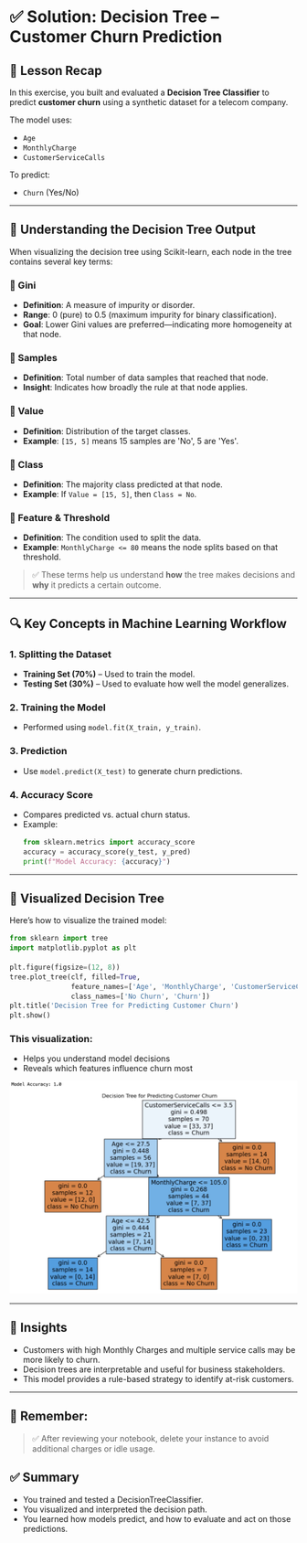 # ✅ Solution: Decision Tree – Customer Churn Prediction

## 📌 Lesson Recap

In this exercise, you built and evaluated a **Decision Tree Classifier** to predict **customer churn** using a synthetic dataset for a telecom company.

The model uses:
- `Age`
- `MonthlyCharge`
- `CustomerServiceCalls`

To predict:
- `Churn` (Yes/No)

---

## 🌲 Understanding the Decision Tree Output

When visualizing the decision tree using Scikit-learn, each node in the tree contains several key terms:

### 🔹 Gini
- **Definition**: A measure of impurity or disorder.
- **Range**: 0 (pure) to 0.5 (maximum impurity for binary classification).
- **Goal**: Lower Gini values are preferred—indicating more homogeneity at that node.

### 🔹 Samples
- **Definition**: Total number of data samples that reached that node.
- **Insight**: Indicates how broadly the rule at that node applies.

### 🔹 Value
- **Definition**: Distribution of the target classes.
- **Example**: `[15, 5]` means 15 samples are 'No', 5 are 'Yes'.

### 🔹 Class
- **Definition**: The majority class predicted at that node.
- **Example**: If `Value = [15, 5]`, then `Class = No`.

### 🔹 Feature & Threshold
- **Definition**: The condition used to split the data.
- **Example**: `MonthlyCharge <= 80` means the node splits based on that threshold.

> ✅ These terms help us understand **how** the tree makes decisions and **why** it predicts a certain outcome.

---

## 🔍 Key Concepts in Machine Learning Workflow

### 1. **Splitting the Dataset**
- **Training Set (70%)** – Used to train the model.
- **Testing Set (30%)** – Used to evaluate how well the model generalizes.

### 2. **Training the Model**
- Performed using `model.fit(X_train, y_train)`.

### 3. **Prediction**
- Use `model.predict(X_test)` to generate churn predictions.

### 4. **Accuracy Score**
- Compares predicted vs. actual churn status.
- Example:
  ```python
  from sklearn.metrics import accuracy_score
  accuracy = accuracy_score(y_test, y_pred)
  print(f"Model Accuracy: {accuracy}")
  ```

---

## 🌳 Visualized Decision Tree
Here’s how to visualize the trained model:
  ```python
  from sklearn import tree
  import matplotlib.pyplot as plt
  
  plt.figure(figsize=(12, 8))
  tree.plot_tree(clf, filled=True,
                 feature_names=['Age', 'MonthlyCharge', 'CustomerServiceCalls'],
                 class_names=['No Churn', 'Churn'])
  plt.title('Decision Tree for Predicting Customer Churn')
  plt.show()
  ```

### This visualization: 
- Helps you understand model decisions
- Reveals which features influence churn most

![Graph showing Decision Tree for Predicting Customer Churn](exercise3.jpeg)  

---

## 🧠 Insights
- Customers with high Monthly Charges and multiple service calls may be more likely to churn.
- Decision trees are interpretable and useful for business stakeholders.
- This model provides a rule-based strategy to identify at-risk customers.

---

## 🔐 Remember:
> ✅ After reviewing your notebook, delete your instance to avoid additional charges or idle usage.


## ✅ Summary
- You trained and tested a DecisionTreeClassifier.
- You visualized and interpreted the decision path.
- You learned how models predict, and how to evaluate and act on those predictions.
